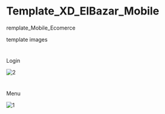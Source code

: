 # Template_XD_ElBazar_Mobile
remplate_Mobile_Ecomerce


template images
#

Login 

![2](https://user-images.githubusercontent.com/68786804/100106471-de8a1580-2e68-11eb-8754-9e4d0033336f.png)

#

Menu

![1](https://user-images.githubusercontent.com/68786804/100106970-7556d200-2e69-11eb-9776-667035e87022.png)
